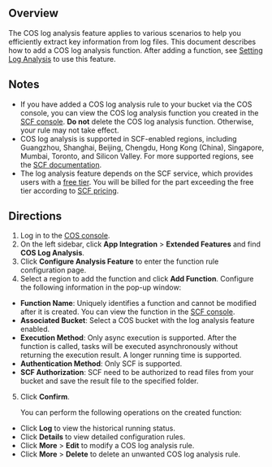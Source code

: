 ## Overview

The COS log analysis feature applies to various scenarios to help you efficiently extract key information from log files. This document describes how to add a COS log analysis function. After adding a function, see [Setting Log Analysis](https://intl.cloud.tencent.com/document/product/436/45570) to use this feature.

## Notes

- If you have added a COS log analysis rule to your bucket via the COS console, you can view the COS log analysis function you created in the [SCF console](https://console.cloud.tencent.com/scf/list?rid=1&ns=default). **Do not** delete the COS log analysis function. Otherwise, your rule may not take effect.
- COS log analysis is supported in SCF-enabled regions, including Guangzhou, Shanghai, Beijing, Chengdu, Hong Kong (China), Singapore, Mumbai, Toronto, and Silicon Valley. For more supported regions, see the [SCF documentation](https://www.tencentcloud.com/document/product/583).
- The log analysis feature depends on the SCF service, which provides users with a [free tier](https://intl.cloud.tencent.com/document/product/583/12282). You will be billed for the part exceeding the free tier according to [SCF pricing](https://intl.cloud.tencent.com/document/product/583/12281).

## Directions

1. Log in to the [COS console](https://console.cloud.tencent.com/cos5).
2. On the left sidebar, click **App Integration** > **Extended Features** and find **COS Log Analysis**.
3. Click **Configure Analysis Feature** to enter the function rule configuration page.
4. Select a region to add the function and click **Add Function**. Configure the following information in the pop-up window:
 - **Function Name**: Uniquely identifies a function and cannot be modified after it is created. You can view the function in the [SCF console](https://console.cloud.tencent.com/scf/list?rid=1&ns=default).
 - **Associated Bucket**: Select a COS bucket with the log analysis feature enabled.
 - **Execution Method**: Only async execution is supported. After the function is called, tasks will be executed asynchronously without returning the execution result. A longer running time is supported.
 - **Authentication Method**: Only SCF is supported.
 - **SCF Authorization**: SCF need to be authorized to read files from your bucket and save the result file to the specified folder.
5. Click **Confirm**.

   You can perform the following operations on the created function:
 - Click **Log** to view the historical running status.
 - Click **Details** to view detailed configuration rules.
 - Click **More** > **Edit** to modify a COS log analysis rule.
 - Click **More** > **Delete** to delete an unwanted COS log analysis rule.
